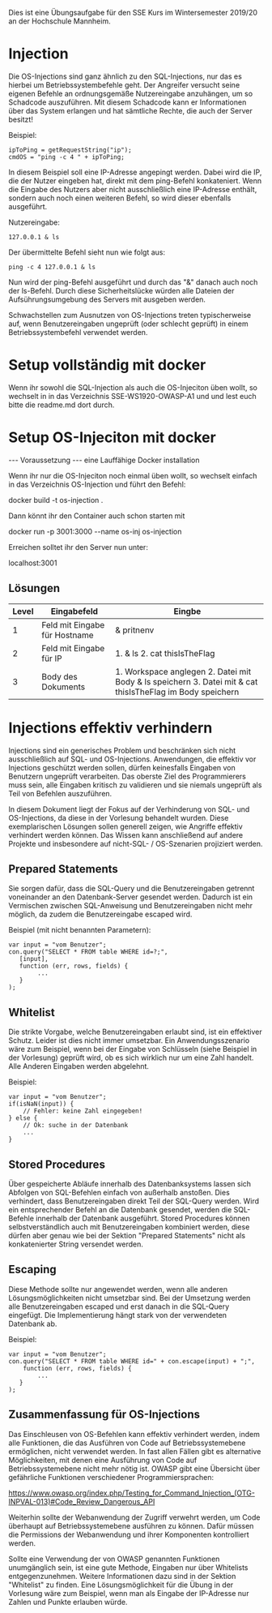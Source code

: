 Dies ist eine Übungsaufgabe für den SSE Kurs im Wintersemester 2019/20 an der Hochschule Mannheim. 

# Injection
Die OS-Injections sind ganz ähnlich zu den SQL-Injections, nur das es hierbei um Betriebssystembefehle geht. Der Angreifer versucht seine eigenen Befehle an ordnungsgemäße Nutzereingabe anzuhängen, um so Schadcode auszuführen. Mit diesem Schadcode kann er Informationen über das System erlangen und hat sämtliche Rechte, die auch der Server besitzt!

Beispiel:
```
ipToPing = getRequestString("ip");
cmdOS = "ping -c 4 " + ipToPing;
```

In diesem Beispiel soll eine IP-Adresse angepingt werden. Dabei wird  die IP, die der Nutzer eingeben hat, direkt mit dem ping-Befehl konkateniert. Wenn die Eingabe des Nutzers aber nicht ausschließlich eine IP-Adresse enthält, sondern auch noch einen weiteren Befehl, so wird dieser ebenfalls ausgeführt.

Nutzereingabe:
```
127.0.0.1 & ls
```

Der übermittelte Befehl sieht nun wie folgt aus:
```
ping -c 4 127.0.0.1 & ls
```

Nun wird der ping-Befehl ausgeführt und durch das "&" danach auch noch der ls-Befehl. Durch diese Sicherheitslücke würden alle Dateien der Aufsührungsumgebung des Servers mit ausgeben werden.

Schwachstellen zum Ausnutzen von OS-Injections treten typischerweise auf, wenn Benutzereingaben ungeprüft (oder schlecht geprüft) in einem Betriebssystembefehl verwendet werden. 

# Setup vollständig mit docker
Wenn ihr sowohl die SQL-Injection als auch die OS-Injeciton üben wollt,
so wechselt in in das Verzeichnis SSE-WS1920-OWASP-A1 und und lest euch bitte
die readme.md dort durch.

# Setup OS-Injeciton mit docker
--- Voraussetzung ---
eine Lauffähige Docker installation

Wenn ihr nur die OS-Injeciton noch einmal üben wollt, so wechselt einfach in das 
Verzeichnis OS-Injection und führt den Befehl: 

docker build -t os-injection .

Dann könnt ihr den Container auch schon starten mit

docker run -p 3001:3000 --name os-inj os-injection

Erreichen solltet ihr den Server nun unter:

localhost:3001
  
## Lösungen

| Level | Eingabefeld | Eingbe |
| -- | -- | -- |
| 1 | Feld mit Eingabe für Hostname |  & pritnenv |
| 2 | Feld mit Eingabe für IP | 1. & ls 2. cat thisIsTheFlag |
| 3 | Body des Dokuments | 1. Workspace anglegen 2. Datei mit Body & ls speichern  3. Datei mit & cat thisIsTheFlag im Body speichern|

# Injections effektiv verhindern

Injections sind ein generisches Problem und beschränken sich nicht ausschließlich auf SQL- und OS-Injections. Anwendungen, die effektiv vor Injections geschützt werden sollen, dürfen keinesfalls Eingaben von Benutzern ungeprüft verarbeiten. Das oberste Ziel des Programmierers muss sein, alle Eingaben kritisch zu validieren und sie niemals ungeprüft als Teil von Befehlen auszuführen.

In diesem Dokument liegt der Fokus auf der Verhinderung von SQL- und OS-Injections, da diese in der Vorlesung behandelt wurden. Diese exemplarischen Lösungen sollen generell zeigen, wie Angriffe effektiv verhindert werden können. Das Wissen kann anschließend auf andere Projekte und insbesondere auf nicht-SQL- / OS-Szenarien projiziert werden.

## Prepared Statements

Sie sorgen dafür, dass die SQL-Query und die Benutzereingaben getrennt voneinander an den Datenbank-Server gesendet werden. Dadurch ist ein Vermischen zwischen SQL-Anweisung und Benutzereingaben nicht mehr möglich, da zudem die Benutzereingabe escaped wird.

Beispiel (mit nicht benannten Parametern):
```
var input = "vom Benutzer";
con.query("SELECT * FROM table WHERE id=?;",
   [input],
   function (err, rows, fields) {
        ...
   }
);
```

## Whitelist

Die strikte Vorgabe, welche Benutzereingaben erlaubt sind, ist ein effektiver Schutz. Leider ist dies nicht immer umsetzbar. Ein Anwendungsszenario wäre zum Beispiel, wenn bei der Eingabe von Schlüsseln (siehe Beispiel in der Vorlesung) geprüft wird, ob es sich wirklich nur um eine Zahl handelt. Alle Anderen Eingaben werden abgelehnt.

Beispiel:
```
var input = "vom Benutzer";
if(isNaN(input)) {
    // Fehler: keine Zahl eingegeben!
} else {
    // Ok: suche in der Datenbank
    ...
}
```

## Stored Procedures

Über gespeicherte Abläufe innerhalb des Datenbanksystems lassen sich Abfolgen von SQL-Befehlen einfach von außerhalb anstoßen. Dies verhindert, dass Benutzereingaben direkt Teil der SQL-Query werden. Wird ein entsprechender Befehl an die Datenbank gesendet, werden die SQL-Befehle innerhalb der Datenbank ausgeführt. Stored Procedures können selbstverständlich auch mit Benutzereingaben kombiniert werden, diese dürfen aber genau wie bei der Sektion "Prepared Statements" nicht als konkatenierter String versendet werden.

## Escaping

Diese Methode sollte nur angewendet werden, wenn alle anderen Lösungsmöglichkeiten nicht umsetzbar sind. Bei der Umsetzung werden alle Benutzereingaben escaped und erst danach in die SQL-Query eingefügt. Die Implementierung hängt stark von der verwendeten Datenbank ab. 

Beispiel:
```
var input = "vom Benutzer";
con.query("SELECT * FROM table WHERE id=" + con.escape(input) + ";", 
    function (err, rows, fields) {
        ...
   }
);
```

## Zusammenfassung für OS-Injections

Das Einschleusen von OS-Befehlen kann effektiv verhindert werden, indem alle Funktionen, die das Ausführen von Code auf Betriebssystemebene ermöglichen, nicht verwendet werden. In fast allen Fällen gibt es alternative Möglichkeiten, mit denen eine Ausführung von Code auf Betriebssystemebene nicht mehr nötig ist. OWASP gibt eine Übersicht über gefährliche Funktionen verschiedener Programmiersprachen:

https://www.owasp.org/index.php/Testing_for_Command_Injection_(OTG-INPVAL-013)#Code_Review_Dangerous_API

Weiterhin sollte der Webanwendung der Zugriff verwehrt werden, um Code überhaupt auf Betriebssystemebene ausführen zu können. Dafür müssen die Permissions der Webanwendung und ihrer Komponenten kontrolliert werden.

Sollte eine Verwendung der von OWASP genannten Funktionen unumgänglich sein, ist eine gute Methode, Eingaben nur über Whitelists entgegenzunehmen. Weitere Informationen dazu sind in der Sektion "Whitelist" zu finden. Eine Lösungsmöglichkeit für die Übung in der Vorlesung wäre zum Beispiel, wenn man als Eingabe der IP-Adresse nur Zahlen und Punkte erlauben würde.
